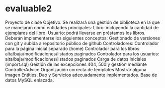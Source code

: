 # evaluable2

Proyecto de clase
Objetivo:
Se realizará una gestión de biblioteca en la que se manejarán como entidades principales:
Libro: incluyendo la cantidad de ejemplares del libro.
Usuario: podrá llevarse en préstamos los libros.
Deberán implementarse los siguientes conceptos:
Gestionado de versiones con git y subida a repositorio público de github
Controladores:
Controlador para la página inicial separado (home)
Controlador para los libros: alta/baja/modificaciones/listados paginados
Controlador para los usuarios: alta/baja/modificaciones/listados paginados
Carga de datos iniciales (import.sql)
Gestión de las excepciones 404, 500 y gestión mediante ControllerAdvice
Organización correcta de templates
Mostrar alguna imagen
Entities, Dao y Servicios adecuadamente implementados.
Base de datos MySQL enlazada.
